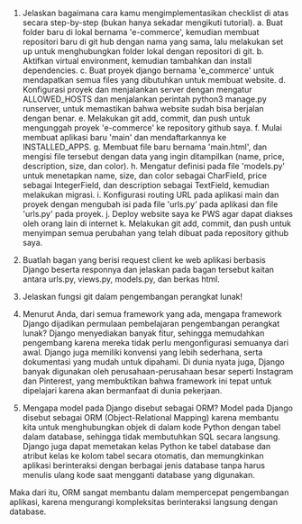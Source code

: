 1. Jelaskan bagaimana cara kamu mengimplementasikan checklist di atas secara step-by-step (bukan hanya sekadar mengikuti tutorial).
a. Buat folder baru di lokal bernama 'e-commerce', kemudian membuat repositori baru di git hub dengan nama yang sama, lalu melakukan set up untuk menghubungkan folder lokal dengan repositori di git.
b. Aktifkan virtual environment, kemudian tambahkan dan install dependencies.
c. Buat proyek django bernama 'e_commerce' untuk mendapatkan semua files yang dibutuhkan untuk membuat website.
d. Konfigurasi proyek dan menjalankan server dengan mengatur ALLOWED_HOSTS dan menjalankan perintah python3 manage.py runserver, untuk memastikan bahwa website sudah bisa berjalan dengan benar.
e. Melakukan git add, commit, dan push untuk mengunggah proyek 'e-commerce' ke repository github saya.
f. Mulai membuat aplikasi baru 'main' dan mendaftarkannya ke INSTALLED_APPS.
g. Membuat file baru bernama 'main.html', dan mengisi file tersebut dengan data yang ingin ditampilkan (name, price, description, size, dan color).
h. Mengatur definisi pada file 'models.py' untuk menetapkan name, size, dan color sebagai CharField, price sebagai IntegerField, dan description sebagai TextField, kemudian melakukan migrasi.
i. Konfigurasi routing URL pada aplikasi main dan proyek dengan mengubah isi pada file 'urls.py' pada aplikasi dan file 'urls.py' pada proyek.
j. Deploy website saya ke PWS agar dapat diakses oleh orang lain di internet
k. Melakukan git add, commit, dan push untuk menyimpan semua perubahan yang telah dibuat pada repository github saya.

2. Buatlah bagan yang berisi request client ke web aplikasi berbasis Django beserta responnya dan jelaskan pada bagan tersebut kaitan antara urls.py, views.py, models.py, dan berkas html.


3. Jelaskan fungsi git dalam pengembangan perangkat lunak!


4. Menurut Anda, dari semua framework yang ada, mengapa framework Django dijadikan permulaan pembelajaran pengembangan perangkat lunak?
Django menyediakan banyak fitur, sehingga memudahkan pengembang karena mereka tidak perlu mengonfigurasi semuanya dari awal. Django juga memiliki konvensi yang lebih sederhana, serta dokumentasi yang mudah untuk dipahami. Di dunia nyata juga, Django banyak digunakan oleh perusahaan-perusahaan besar seperti Instagram dan Pinterest, yang membuktikan bahwa framework ini tepat untuk dipelajari karena akan bermanfaat di dunia pekerjaan.

5. Mengapa model pada Django disebut sebagai ORM?
Model pada Django disebut sebagai ORM (Object-Relational Mapping) karena membantu kita untuk menghubungkan objek di dalam kode Python dengan tabel dalam database, sehingga tidak membutuhkan  SQL secara langsung. Django juga dapat memetakan kelas Python ke tabel database dan atribut kelas ke kolom tabel secara otomatis, dan memungkinkan aplikasi berinteraksi dengan berbagai jenis database tanpa harus menulis ulang kode saat mengganti database yang digunakan.

Maka dari itu, ORM sangat membantu dalam mempercepat pengembangan aplikasi, karena mengurangi kompleksitas berinteraksi langsung dengan database.
